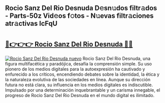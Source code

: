 ## Rocio Sanz Del Rio Desnuda D𝚎sn𝚞dos filtr𝚊dos - Parts-50z Vid𝚎os f𝚘tos - N𝚞evas filtr𝚊ciones atr𝚊ctivas IcFqU

# <h2><a href="http://mb56es.tromn.icu/?c=Rocio+Sanz+Del+Rio+Desnuda">🔗👉👉👉 Rocio Sanz Del Rio Desnuda 🔗🔗</a></h2>

[![Rocio Sanz Del Rio Desnuda nuevo](https://i.imgur.com/pEAQMta.gif)](http://mb56es.tromn.icu/?c=Rocio+Sanz+Del+Rio+Desnuda)
Rocio Sanz Del Rio Desnuda, una figura multifacética y paradójica, desafía la comprensión simple. Su uso pionero de los medios digitales para la autoexpresión ha cautivado y enfurecido a los críticos, encendiendo debates sobre la identidad, la ética y la naturaleza evolutiva de las sociedades en línea. Aunque su dirección futura no está clara, su influencia en los medios digitales es indiscutible. Impulsado por una determinación inquebrantable y un carisma innegable, el progreso de Rocio Sanz Del Rio Desnuda en el mundo digital es ilimitado.
